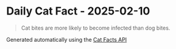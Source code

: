 # Daily Cat Fact - 2025-02-10

> Cat bites are more likely to become infected than dog bites.

Generated automatically using the [Cat Facts API](https://catfact.ninja)
